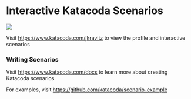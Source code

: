 # Interactive Katacoda Scenarios

[![](http://shields.katacoda.com/katacoda/jkravitz/count.svg)](https://www.katacoda.com/jkravitz "Get your profile on Katacoda.com")

Visit https://www.katacoda.com/jkravitz to view the profile and interactive scenarios

### Writing Scenarios
Visit https://www.katacoda.com/docs to learn more about creating Katacoda scenarios

For examples, visit https://github.com/katacoda/scenario-example
